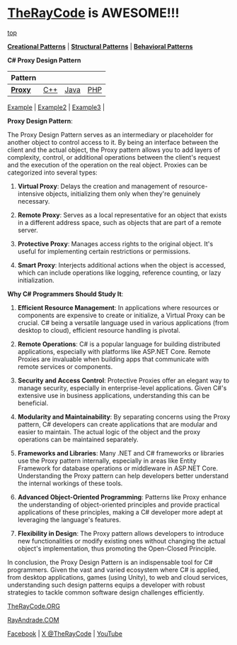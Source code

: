 # [TheRayCode](../../../README.md) is AWESOME!!!

[top](../README.md)

**[Creational Patterns](../README.md)** | **[Structural Patterns](../../Structural/README.md)** | **[Behavioral Patterns](../../Behavioral/README.md)**

**C# Proxy Design Pattern**

|Pattern|   |   |   |
|---|---|---|---|
| [**Proxy**](README.md) | [C++](../../../CPP/Structural/Flyweight/README.md) | [Java](../../../Java/Structural/Flyweight/README.md) | [PHP](../../../PHP/Structural/Flyweight/README.md) |

[Example](Example/README.md) | [Example2](Example2/README.md) | [Example3](Example3/README.md) | 

**Proxy Design Pattern**:

The Proxy Design Pattern serves as an intermediary or placeholder for another object to control access to it. By being an interface between the client and the actual object, the Proxy pattern allows you to add layers of complexity, control, or additional operations between the client's request and the execution of the operation on the real object. Proxies can be categorized into several types:

1. **Virtual Proxy**: Delays the creation and management of resource-intensive objects, initializing them only when they're genuinely necessary.
  
2. **Remote Proxy**: Serves as a local representative for an object that exists in a different address space, such as objects that are part of a remote server.

3. **Protective Proxy**: Manages access rights to the original object. It's useful for implementing certain restrictions or permissions.

4. **Smart Proxy**: Interjects additional actions when the object is accessed, which can include operations like logging, reference counting, or lazy initialization.

**Why C# Programmers Should Study It**:

1. **Efficient Resource Management**: In applications where resources or components are expensive to create or initialize, a Virtual Proxy can be crucial. C# being a versatile language used in various applications (from desktop to cloud), efficient resource handling is pivotal.

2. **Remote Operations**: C# is a popular language for building distributed applications, especially with platforms like ASP.NET Core. Remote Proxies are invaluable when building apps that communicate with remote services or components.

3. **Security and Access Control**: Protective Proxies offer an elegant way to manage security, especially in enterprise-level applications. Given C#'s extensive use in business applications, understanding this can be beneficial.

4. **Modularity and Maintainability**: By separating concerns using the Proxy pattern, C# developers can create applications that are modular and easier to maintain. The actual logic of the object and the proxy operations can be maintained separately.

5. **Frameworks and Libraries**: Many .NET and C# frameworks or libraries use the Proxy pattern internally, especially in areas like Entity Framework for database operations or middleware in ASP.NET Core. Understanding the Proxy pattern can help developers better understand the internal workings of these tools.

6. **Advanced Object-Oriented Programming**: Patterns like Proxy enhance the understanding of object-oriented principles and provide practical applications of these principles, making a C# developer more adept at leveraging the language's features.

7. **Flexibility in Design**: The Proxy pattern allows developers to introduce new functionalities or modify existing ones without changing the actual object's implementation, thus promoting the Open-Closed Principle.

In conclusion, the Proxy Design Pattern is an indispensable tool for C# programmers. Given the vast and varied ecosystem where C# is applied, from desktop applications, games (using Unity), to web and cloud services, understanding such design patterns equips a developer with robust strategies to tackle common software design challenges efficiently.

[TheRayCode.ORG](https://www.TheRayCode.org)

[RayAndrade.COM](https://www.RayAndrade.com)

[Facebook](https://www.facebook.com/TheRayCode/) | [X @TheRayCode](https://www.x.com/TheRayCode/) | [YouTube](https://www.youtube.com/TheRayCode/)
